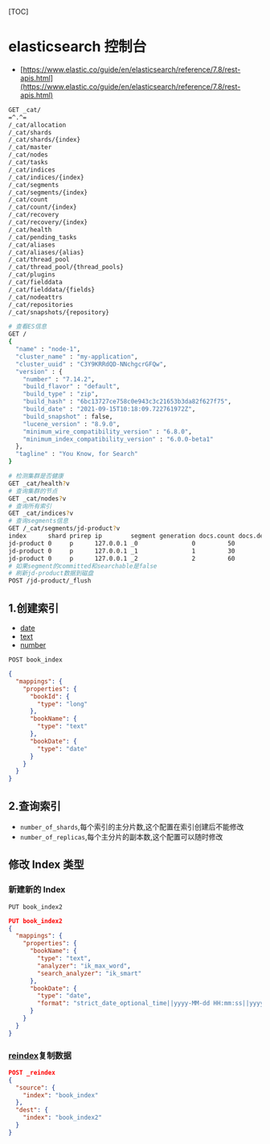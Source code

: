 [TOC]

# elasticsearch 控制台

- [https://www.elastic.co/guide/en/elasticsearch/reference/7.8/rest-apis.html](https://www.elastic.co/guide/en/elasticsearch/reference/7.8/rest-apis.html)

```bash
GET _cat/
=^.^=
/_cat/allocation
/_cat/shards
/_cat/shards/{index}
/_cat/master
/_cat/nodes
/_cat/tasks
/_cat/indices
/_cat/indices/{index}
/_cat/segments
/_cat/segments/{index}
/_cat/count
/_cat/count/{index}
/_cat/recovery
/_cat/recovery/{index}
/_cat/health
/_cat/pending_tasks
/_cat/aliases
/_cat/aliases/{alias}
/_cat/thread_pool
/_cat/thread_pool/{thread_pools}
/_cat/plugins
/_cat/fielddata
/_cat/fielddata/{fields}
/_cat/nodeattrs
/_cat/repositories
/_cat/snapshots/{repository}

# 查看ES信息
GET /
{
  "name" : "node-1",
  "cluster_name" : "my-application",
  "cluster_uuid" : "C3Y9KRRdQD-NNchgcrGFQw",
  "version" : {
    "number" : "7.14.2",
    "build_flavor" : "default",
    "build_type" : "zip",
    "build_hash" : "6bc13727ce758c0e943c3c21653b3da82f627f75",
    "build_date" : "2021-09-15T10:18:09.722761972Z",
    "build_snapshot" : false,
    "lucene_version" : "8.9.0",
    "minimum_wire_compatibility_version" : "6.8.0",
    "minimum_index_compatibility_version" : "6.0.0-beta1"
  },
  "tagline" : "You Know, for Search"
}

# 检测集群是否健康
GET _cat/health?v
# 查询集群的节点
GET _cat/nodes?v
# 查询所有索引
GET _cat/indices?v
# 查询segments信息
GET /_cat/segments/jd-product?v
index      shard prirep ip        segment generation docs.count docs.deleted   size size.memory committed searchable version compound
jd-product 0     p      127.0.0.1 _0               0         50           40  106kb        6132 true      true       8.9.0   true
jd-product 0     p      127.0.0.1 _1               1         30            0 39.9kb        5868 true      true       8.9.0   true
jd-product 0     p      127.0.0.1 _2               2         60            0   77kb        5868 true      true       8.9.0   true
# 如果segment的committed和searchable是false
# 刷新jd-product数据到磁盘
POST /jd-product/_flush
```



## 1.创建索引

- [date](https://www.elastic.co/guide/en/elasticsearch/reference/current/date.html)
- [text](https://www.elastic.co/guide/en/elasticsearch/reference/current/text.html)
- [number](https://www.elastic.co/guide/en/elasticsearch/reference/current/number.html)

`POST book_index`

```json
{
  "mappings": {
    "properties": {
      "bookId": {
        "type": "long"
      },
      "bookName": {
        "type": "text"
      },
      "bookDate": {
        "type": "date"
      }
    }
  }
}
```

## 2.查询索引

- `number_of_shards`,每个索引的主分片数,这个配置在索引创建后不能修改
- `number_of_replicas`,每个主分片的副本数,这个配置可以随时修改

## 修改 Index 类型

### 新建新的 Index

`PUT book_index2`

```json
PUT book_index2
{
  "mappings": {
    "properties": {
      "bookName": {
        "type": "text",
        "analyzer": "ik_max_word",
        "search_analyzer": "ik_smart"
      },
      "bookDate": {
        "type": "date",
        "format": "strict_date_optional_time||yyyy-MM-dd HH:mm:ss||yyyy-MM-dd||epoch_millis"
      }
    }
  }
}
```

### [reindex](https://www.elastic.co/guide/en/elasticsearch/reference/7.8/docs-reindex.html)复制数据

```json
POST _reindex
{
  "source": {
    "index": "book_index"
  },
  "dest": {
    "index": "book_index2"
  }
}
```
